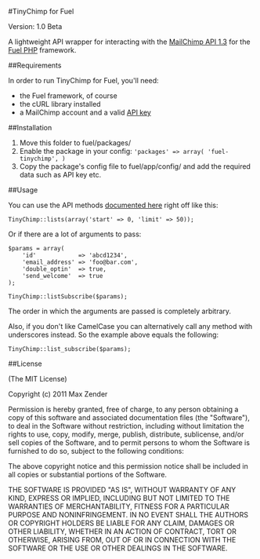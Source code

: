 #TinyChimp for Fuel

Version: 1.0 Beta

A lightweight API wrapper for interacting with the [MailChimp API 1.3](http://apidocs.mailchimp.com/1.3/) for the [Fuel PHP](http://fuelphp.com/) framework.

##Requirements

In order to run TinyChimp for Fuel, you'll need:

* the Fuel framework, of course
* the cURL library installed
* a MailChimp account and a valid [API key](http://admin.mailchimp.com/account/api)

##Installation

1. Move this folder to fuel/packages/
2. Enable the package in your config:
	`'packages' => array(
    	'fuel-tinychimp',
	)`
3. Copy the package's config file to fuel/app/config/ and add the required data such as API key etc.

##Usage

You can use the API methods [documented here](http://apidocs.mailchimp.com/1.3/) right off like this:

	TinyChimp::lists(array('start' => 0, 'limit' => 50));
	
Or if there are a lot of arguments to pass:

	$params = array(
		'id'			=> 'abcd1234',
		'email_address'	=> 'foo@bar.com',
		'double_optin'	=> true,
		'send_welcome'	=> true
	);
	
	TinyChimp::listSubscribe($params);
	
The order in which the arguments are passed is completely arbitrary.
	
Also, if you don't like CamelCase you can alternatively call any method with underscores instead. So the example above equals the following:

	TinyChimp::list_subscribe($params);
	
##License

(The MIT License)

Copyright (c) 2011 Max Zender

Permission is hereby granted, free of charge, to any person
obtaining a copy of this software and associated documentation
files (the "Software"), to deal in the Software without
restriction, including without limitation the rights to use,
copy, modify, merge, publish, distribute, sublicense, and/or
sell copies of the Software, and to permit persons to whom the
Software is furnished to do so, subject to the following conditions:

The above copyright notice and this permission notice shall
be included in all copies or substantial portions of the Software.

THE SOFTWARE IS PROVIDED "AS IS", WITHOUT WARRANTY OF ANY KIND,
EXPRESS OR IMPLIED, INCLUDING BUT NOT LIMITED TO THE WARRANTIES
OF MERCHANTABILITY, FITNESS FOR A PARTICULAR PURPOSE AND NONINFRINGEMENT.
IN NO EVENT SHALL THE AUTHORS OR COPYRIGHT HOLDERS BE LIABLE FOR ANY
CLAIM, DAMAGES OR OTHER LIABILITY, WHETHER IN AN ACTION OF CONTRACT,
TORT OR OTHERWISE, ARISING FROM, OUT OF OR IN CONNECTION WITH THE
SOFTWARE OR THE USE OR OTHER DEALINGS IN THE SOFTWARE.